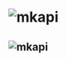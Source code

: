 # ![mkapi](ecodam_py.ml_pipeline|plain|link|sourcelink)

## ![mkapi](ecodam_py.ml_pipeline.EcoDamData||link|sourcelink)
